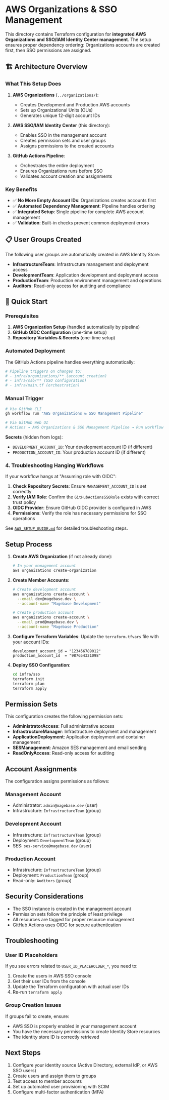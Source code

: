 # AWS Organizations & SSO Management

This directory contains Terraform configuration for **integrated AWS Organizations and SSO/IAM Identity Center management**. The setup ensures proper dependency ordering: Organizations accounts are created first, then SSO permissions are assigned.

## 🏗️ Architecture Overview

### What This Setup Does

1. **AWS Organizations** (`../organizations/`):
   - Creates Development and Production AWS accounts
   - Sets up Organizational Units (OUs)
   - Generates unique 12-digit account IDs

2. **AWS SSO/IAM Identity Center** (this directory):
   - Enables SSO in the management account
   - Creates permission sets and user groups
   - Assigns permissions to the created accounts

3. **GitHub Actions Pipeline**:
   - Orchestrates the entire deployment
   - Ensures Organizations runs before SSO
   - Validates account creation and assignments

### Key Benefits

- ✅ **No More Empty Account IDs**: Organizations creates accounts first
- ✅ **Automated Dependency Management**: Pipeline handles ordering
- ✅ **Integrated Setup**: Single pipeline for complete AWS account management
- ✅ **Validation**: Built-in checks prevent common deployment errors

## 📋 User Groups Created

The following user groups are automatically created in AWS Identity Store:

- **InfrastructureTeam**: Infrastructure management and deployment access
- **DevelopmentTeam**: Application development and deployment access
- **ProductionTeam**: Production environment management and operations
- **Auditors**: Read-only access for auditing and compliance

## 🚀 Quick Start

### Prerequisites

1. **AWS Organization Setup** (handled automatically by pipeline)
2. **GitHub OIDC Configuration** (one-time setup)
3. **Repository Variables & Secrets** (one-time setup)

### Automated Deployment

The GitHub Actions pipeline handles everything automatically:

```bash
# Pipeline triggers on changes to:
# - infra/organizations/** (account creation)
# - infra/sso/** (SSO configuration)
# - infra/main.tf (orchestration)
```

### Manual Trigger

```bash
# Via GitHub CLI
gh workflow run "AWS Organizations & SSO Management Pipeline"

# Via GitHub Web UI
# Actions → AWS Organizations & SSO Management Pipeline → Run workflow
```

**Secrets** (hidden from logs):

- `DEVELOPMENT_ACCOUNT_ID`: Your development account ID (if different)
- `PRODUCTION_ACCOUNT_ID`: Your production account ID (if different)

### 4. Troubleshooting Hanging Workflows

If your workflow hangs at "Assuming role with OIDC":

1. **Check Repository Secrets**: Ensure `MANAGEMENT_ACCOUNT_ID` is set correctly
2. **Verify IAM Role**: Confirm the `GitHubActionsSSORole` exists with correct trust policy
3. **OIDC Provider**: Ensure GitHub OIDC provider is configured in AWS
4. **Permissions**: Verify the role has necessary permissions for SSO operations

See [`AWS_SETUP_GUIDE.md`](AWS_SETUP_GUIDE.md) for detailed troubleshooting steps.

## Setup Process

1. **Create AWS Organization** (if not already done):

   ```bash
   # In your management account
   aws organizations create-organization
   ```

2. **Create Member Accounts**:

   ```bash
   # Create development account
   aws organizations create-account \
     --email dev@magebase.dev \
     --account-name "Magebase Development"

   # Create production account
   aws organizations create-account \
     --email prod@magebase.dev \
     --account-name "Magebase Production"
   ```

3. **Configure Terraform Variables**:
   Update the `terraform.tfvars` file with your account IDs:

   ```hcl
   development_account_id = "123456789012"
   production_account_id  = "987654321098"
   ```

4. **Deploy SSO Configuration**:

   ```bash
   cd infra/sso
   terraform init
   terraform plan
   terraform apply
   ```

## Permission Sets

This configuration creates the following permission sets:

- **AdministratorAccess**: Full administrative access
- **InfrastructureManager**: Infrastructure deployment and management
- **ApplicationDeployment**: Application deployment and container management
- **SESManagement**: Amazon SES management and email sending
- **ReadOnlyAccess**: Read-only access for auditing

## Account Assignments

The configuration assigns permissions as follows:

### Management Account

- Administrator: `admin@magebase.dev` (user)
- Infrastructure: `InfrastructureTeam` (group)

### Development Account

- Infrastructure: `InfrastructureTeam` (group)
- Deployment: `DevelopmentTeam` (group)
- SES: `ses-service@magebase.dev` (user)

### Production Account

- Infrastructure: `InfrastructureTeam` (group)
- Deployment: `ProductionTeam` (group)
- Read-only: `Auditors` (group)

## Security Considerations

- The SSO instance is created in the management account
- Permission sets follow the principle of least privilege
- All resources are tagged for proper resource management
- GitHub Actions uses OIDC for secure authentication

## Troubleshooting

### User ID Placeholders

If you see errors related to `USER_ID_PLACEHOLDER_*`, you need to:

1. Create the users in AWS SSO console
2. Get their user IDs from the console
3. Update the Terraform configuration with actual user IDs
4. Re-run `terraform apply`

### Group Creation Issues

If groups fail to create, ensure:

- AWS SSO is properly enabled in your management account
- You have the necessary permissions to create Identity Store resources
- The identity store ID is correctly retrieved

## Next Steps

1. Configure your identity source (Active Directory, external IdP, or AWS SSO users)
2. Create users and assign them to groups
3. Test access to member accounts
4. Set up automated user provisioning with SCIM
5. Configure multi-factor authentication (MFA)
